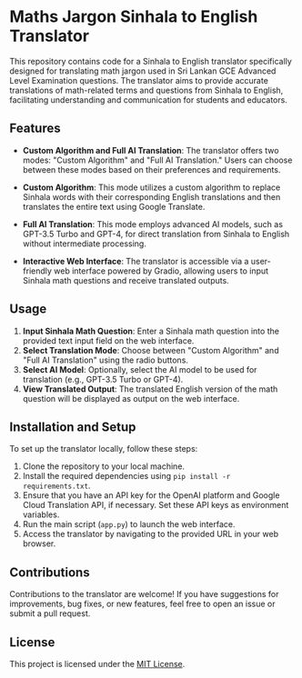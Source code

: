 # Maths Jargon Sinhala to English Translator

This repository contains code for a Sinhala to English translator specifically designed for translating math jargon used in Sri Lankan GCE Advanced Level Examination questions. The translator aims to provide accurate translations of math-related terms and questions from Sinhala to English, facilitating understanding and communication for students and educators.

## Features

- **Custom Algorithm and Full AI Translation**: The translator offers two modes: "Custom Algorithm" and "Full AI Translation." Users can choose between these modes based on their preferences and requirements.
- **Custom Algorithm**: This mode utilizes a custom algorithm to replace Sinhala words with their corresponding English translations and then translates the entire text using Google Translate.
- **Full AI Translation**: This mode employs advanced AI models, such as GPT-3.5 Turbo and GPT-4, for direct translation from Sinhala to English without intermediate processing.

- **Interactive Web Interface**: The translator is accessible via a user-friendly web interface powered by Gradio, allowing users to input Sinhala math questions and receive translated outputs.

## Usage

1. **Input Sinhala Math Question**: Enter a Sinhala math question into the provided text input field on the web interface.
2. **Select Translation Mode**: Choose between "Custom Algorithm" and "Full AI Translation" using the radio buttons.
3. **Select AI Model**: Optionally, select the AI model to be used for translation (e.g., GPT-3.5 Turbo or GPT-4).
4. **View Translated Output**: The translated English version of the math question will be displayed as output on the web interface.

## Installation and Setup

To set up the translator locally, follow these steps:

1. Clone the repository to your local machine.
2. Install the required dependencies using `pip install -r requirements.txt`.
3. Ensure that you have an API key for the OpenAI platform and Google Cloud Translation API, if necessary. Set these API keys as environment variables.
4. Run the main script (`app.py`) to launch the web interface.
5. Access the translator by navigating to the provided URL in your web browser.

## Contributions

Contributions to the translator are welcome! If you have suggestions for improvements, bug fixes, or new features, feel free to open an issue or submit a pull request.

## License

This project is licensed under the [MIT License](LICENSE).
